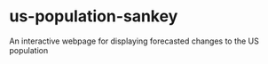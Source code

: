 # us-population-sankey
An interactive webpage for displaying forecasted changes to the US population
